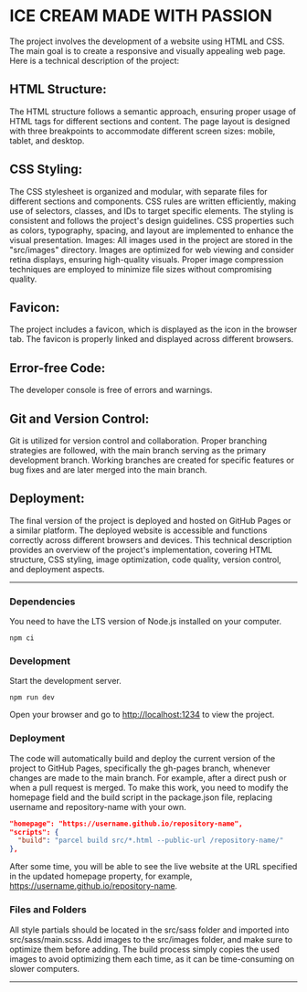 # ICE CREAM MADE WITH PASSION

The project involves the development of a website using HTML and CSS. The main goal is to create a responsive and visually appealing web page. Here is a technical description of the project:  

## HTML Structure:  
The HTML structure follows a semantic approach, ensuring proper usage of HTML tags for different sections and content. The page layout is designed with three breakpoints to accommodate different screen sizes: mobile, tablet, and desktop. 

## CSS Styling:
The CSS stylesheet is organized and modular, with separate files for different sections and components. CSS rules are written efficiently, making use of selectors, classes, and IDs to target specific elements. The styling is consistent and follows the project's design guidelines. CSS properties such as colors, typography, spacing, and layout are implemented to enhance the visual presentation. Images:  All images used in the project are stored in the "src/images" directory. Images are optimized for web viewing and consider retina displays, ensuring high-quality visuals. Proper image compression techniques are employed to minimize file sizes without compromising quality. 

## Favicon:
The project includes a favicon, which is displayed as the icon in the browser tab. The favicon is properly linked and displayed across different browsers. 

## Error-free Code:
The developer console is free of errors and warnings. 

## Git and Version Control:
Git is utilized for version control and collaboration. Proper branching strategies are followed, with the main branch serving as the primary development branch. Working branches are created for specific features or bug fixes and are later merged into the main branch. 

## Deployment:
The final version of the project is deployed and hosted on GitHub Pages or a similar platform. The deployed website is accessible and functions correctly across different browsers and devices. This technical description provides an overview of the project's implementation, covering HTML structure, CSS styling, image optimization, code quality, version control, and deployment aspects. 


----------------


### Dependencies
You need to have the LTS version of Node.js installed on your computer.

```shell
npm ci
```

### Development
Start the development server.

```shell
npm run dev
```
Open your browser and go to [http://localhost:1234](http://localhost:1234) to view the project.

### Deployment
The code will automatically build and deploy the current version of the project to GitHub Pages, specifically the gh-pages branch, whenever changes are made to the main branch. For example, after a direct push or when a pull request is merged. To make this work, you need to modify the homepage field and the build script in the package.json file, replacing username and repository-name with your own.

```json
"homepage": "https://username.github.io/repository-name",
"scripts": {
  "build": "parcel build src/*.html --public-url /repository-name/"
},
```
After some time, you will be able to see the live website at the URL specified in the updated homepage property, for example, https://username.github.io/repository-name.

### Files and Folders
All style partials should be located in the src/sass folder and imported into src/sass/main.scss.
Add images to the src/images folder, and make sure to optimize them before adding. The build process simply copies the used images to avoid optimizing them each time, as it can be time-consuming on slower computers.

----------------
